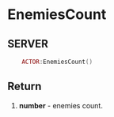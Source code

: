 # EnemiesCount

## SERVER
```lua
	ACTOR:EnemiesCount()
```

## Return
1. **number** - enemies count.